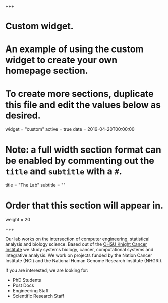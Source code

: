 +++
# Custom widget.
# An example of using the custom widget to create your own homepage section.
# To create more sections, duplicate this file and edit the values below as desired.
widget = "custom"
active = true
date = 2016-04-20T00:00:00

# Note: a full width section format can be enabled by commenting out the `title` and `subtitle` with a `#`.
title = "The Lab"
subtitle = ""

# Order that this section will appear in.
weight = 20

+++

Our lab works on the intersection of computer engineering, statistical analysis and biology science.
Based out of the [OHSU Knight Cancer Institute](https://www.ohsu.edu/xd/health/services/cancer/research-training/index.cfm)
we study systems biology, cancer, computational systems and integrative analysis. We work on projects funded by the
Nation Cancer Institute (NCI) and the National Human Genome Research Institute (NHGRI).

If you are interested, we are looking for:

 - PhD Students
 - Post Docs
 - Engineering Staff
 - Scientific Research Staff

